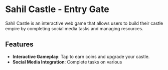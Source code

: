 # Sahil Castle - Entry Gate

Sahil Castle is an interactive web game that allows users to build their castle empire by completing social media tasks and managing resources.

## Features

- **Interactive Gameplay**: Tap to earn coins and upgrade your castle.
- **Social Media Integration**: Complete tasks on various
